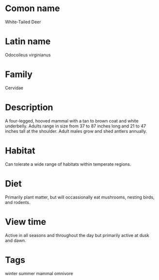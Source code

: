 # Comon name
White-Tailed Deer

# Latin name
Odocoileus virginianus

# Family
Cervidae

# Description
A four-legged, hooved mammal with a tan to brown coat and white underbelly. Adults range in size from 37 to 87 inches long and 21 to 47 inches tall at the shoulder. Adult males grow and shed antlers annually.

# Habitat
Can tolerate a wide range of habitats within temperate regions.

# Diet
Primarily plant matter, but will occassionally eat mushrooms, nesting birds, and rodents.

# View time
Active in all seasons and throughout the day but primarily active at dusk and dawn.

# Tags
winter
summer
mammal
omnivore
